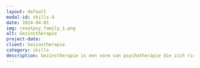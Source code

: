 ```yaml
---
layout: default
modal-id: skills-4
date: 2024-04-01
img: resetpsy_family_1.png
alt: Gezinstherapie
project-date: 
client: Gezinstherapie
category: skills
description: Gezinstherapie is een vorm van psychotherapie die zich richt op het verbeteren van communicatie en het oplossen van conflicten binnen gezinnen. Het beschouwt het gezin als een systeem en is erop gericht om gezinsleden te helpen hun rollen en interacties binnen dat systeem te begrijpen. Als gezinstherapeut vind ik het enorm bevredigend om gezinnen te helpen uitdagingen het hoofd te bieden en hun banden te versterken. Ik ben gepassioneerd door het creëren van een veilige en ondersteunende ruimte waar gezinnen openlijk kunnen communiceren en hun problemen kunnen verwerken. Ik gebruik evidence-based technieken om gezinnen te helpen gezondere communicatiepatronen te ontwikkelen, sterkere relaties op te bouwen en meer begrip en empathie voor elkaar te kweken. Het is ongelooflijk lonend om gezinnen te zien genezen en samen te groeien door het proces van therapie.
---
```


